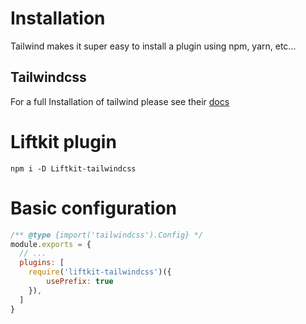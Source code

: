 # Installation
Tailwind makes it super easy to install a plugin using npm, yarn, etc...

## Tailwindcss
For a full Installation of tailwind please see their [docs](https://tailwindcss.com/docs/installation)

# Liftkit plugin

```shell
npm i -D Liftkit-tailwindcss
```

# Basic configuration
```js
/** @type {import('tailwindcss').Config} */
module.exports = {
  // ...
  plugins: [
    require('liftkit-tailwindcss')({
        usePrefix: true
    }),
  ]
}
```
